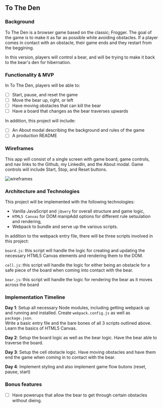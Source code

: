 ## To The Den

### Background

To The Den is a browser game based on the classic; Frogger.  The goal of the game
is to make it as far as possible while avoiding obstacles.  If a player comes in
contact with an obstacle, their game ends and they restart from the beggining.

In this version, players will control a bear, and will be trying to make it back
to the bear's den for hibernation.  

### Functionality & MVP

In To The Den, players will be able to:

- [ ] Start, pause, and reset the game
- [ ] Move the bear up, right, or left
- [ ] Have moving obstacles that can kill the bear
- [ ] Have a board that changes as the bear traverses upwards

In addition, this project will include:

- [ ] An About modal describing the background and rules of the game
- [ ] A production README

### Wireframes

This app will consist of a single screen with game board, game controls, and nav
links to the Github, my LinkedIn, and the About modal.  Game controls will include
Start, Stop, and Reset buttons.  

![wireframes](https://github.com/semaurer/ToTheDen/tree/master/wireframes)

### Architecture and Technologies

This project will be implemented with the following technologies:

- Vanilla JavaScript and `jQuery` for overall structure and game logic,
- `HTML5 Canvas` for DOM manipAdd options for different rule setsulation and rendering,
- Webpack to bundle and serve up the various scripts.

In addition to the webpack entry file, there will be three scripts involved in this project:

`board.js`: this script will handle the logic for creating and updating the necessary
HTML5 Canvas elements and rendering them to the DOM.

`cell.js`: this script will handle the logic for either being an obstacle for a safe piece
of the board when coming into contact with the bear.  

`bear.js`: this script will handle the logic for rendering the bear as it moves
across the board

### Implementation Timeline

**Day 1**: Setup all necessary Node modules, including getting webpack up and
running and installed.  Create `webpack.config.js` as well as `package.json`.  
Write a basic entry file and the bare bones of all 3 scripts outlined above.  
Learn the basics of HTML5 Canvas.

**Day 2**: Setup the board logic as well as the bear logic.  Have the bear able
to traverse the board.

**Day 3**: Setup the cell obstacle logic.  Have moving obstacles and have them end
the game when coming in to contact with the bear.

**Day 4**: Implement styling and also implement game flow butons (reset, pause, start)

### Bonus features

- [ ] Have powerups that allow the bear to get through certain obstacles without
dieing.
